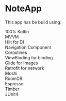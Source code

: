 # NoteApp

This app has be build using: </br>

100% Kotlin </br>
MVVM </br>
Hilt for DI </br>
Navigation Component </br>
Coroutines </br>
ViewBinding for binding </br>
Glide for Images </br>
Retrofit for network </br>
Moshi </br>
RoomDB </br>
Espresso </br>
Timber </br>
JUnit4 </br>

